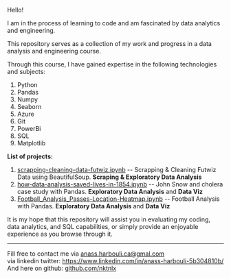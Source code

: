 Hello!

I am in the process of learning to code and am fascinated by data analytics and engineering.

This repository serves as a collection of my work and progress in a data analysis and engineering course.

Through this course, I have gained expertise in the following technologies and subjects:

1. Python
2. Pandas
3. Numpy
4. Seaborn
5. Azure
6. Git
7. PowerBi
8. SQL
9. Matplotlib


**List of projects:**
1. [scrapping-cleaning-data-futwiz.ipynb](https://github.com/HarbouliCA/data_analysis/blob/main/01_Scrapping_Cleaning_Data_Futwiz/scrapping-cleaning-data-futwiz.ipynb) -- Scrapping & Cleaning Futwiz Data using BeautifulSoup. **Scraping & Exploratory Data Analysis**
1. [how-data-analysis-saved-lives-in-1854.ipynb](https://github.com/HarbouliCA/data_analysis/blob/main/02_How_data_analysis_saved_lives_in_1854/how-data-analysis-saved-lives-in-1854.ipynb) -- John Snow and cholera case study with Pandas. **Exploratory Data Analysis** and **Data Viz** 
1. [Football_Analysis_Passes-Location-Heatmap.ipynb](https://github.com/HarbouliCA/data_analysis/blob/main/03_Football_Analysis_Passes_and_Shoots_Location_HeatMap/Football_Analysis_Passes-Location-Heatmap.ipynb) --  Football Analysis with Pandas. **Exploratory Data Analysis** and **Data Viz**       



It is my hope that this repository will assist you in evaluating my coding, data analytics, and SQL capabilities, or simply provide an enjoyable experience as you browse through it.

--------------------------------------------
Fill free to contact me via anass.harbouli.ca@gmal.com  
via linkedin twitter: https://www.linkedin.com/in/anass-harbouli-5b304810b/   
And here on github: [github.com/nktnlx ](https://github.com/HarbouliCA)
